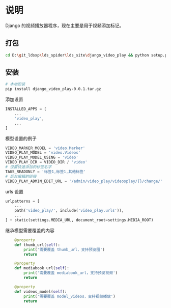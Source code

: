 # 说明

Django 的视频播放器程序，现在主要是用于视频添加标记。

## 打包

```sh
cd D:\git_ldsxp\lds_spider\lds_site\django_video_play && python setup.py sdist
```

## 安装

```sh
# 本地安装
pip install django_video_play-0.0.1.tar.gz
```

添加设置

```python
INSTALLED_APPS = [
    ...
    'video_play',
    ...
]
```

模型设置的例子

```python
VIDEO_MARKER_MODEL = 'video.Marker'
VIDEO_PLAY_MODEL = 'video.Videos'
VIDEO_PLAY_MODEL_USING = 'video'
VIDEO_PLAY_DIR = VIDEO_DIR / 'video'
# 设置快速添加的标签名字
TAGS_READONLY = '标签1,标签1,其他标签'
# 后台编辑的链接
VIDEO_PLAY_ADMIN_EDIT_URL = '/admin/video_play/videosplay/{}/change/'
```

urls 设置

```python
urlpatterns = [
    ...
    path('video_play/', include('video_play.urls')),
    ...
] + static(settings.MEDIA_URL, document_root=settings.MEDIA_ROOT)
```

继承模型需要覆盖的内容

```python
    @property
    def thumb_url(self):
        print('需要覆盖 thumb_url，支持预览图')
        return

    @property
    def mediabook_url(self):
        print('需要覆盖 mediabook_url，支持预览视频')
        return

    @property
    def videos_model(self):
        print('需要覆盖 model_videos，支持视频播放')
        return
```

